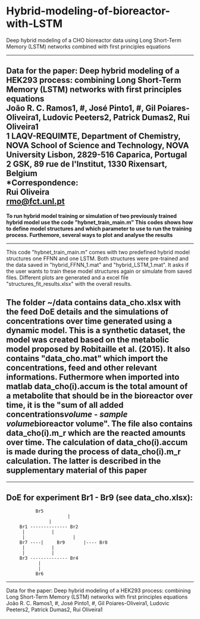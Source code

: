# Hybrid-modeling-of-bioreactor-with-LSTM
Deep hybrid modeling of a CHO bioreactor data using Long Short-Term Memory (LSTM) networks combined with first principles equations

------------------------------------------------------------------------------------------------------------------------------------------------------
 Data for the paper: Deep hybrid modeling of a HEK293 process: combining Long Short-Term Memory (LSTM) networks with first principles equations												
 João R. C. Ramos1, #, José Pinto1, #, Gil Poiares-Oliveira1, Ludovic Peeters2, Patrick Dumas2, Rui Oliveira1																							
 1 LAQV-REQUIMTE, Department of Chemistry, NOVA School of Science and Technology, NOVA University Lisbon, 2829-516 Caparica, Portugal 												
 2 GSK, 89 rue de l'Institut, 1330 Rixensart, Belgium																							
 *Correspondence:												
 Rui Oliveira												
 rmo@fct.unl.pt
------------------------------------------------------------------------------------------------------------------------------------------------------

**To run hybrid model training or simulation of two previously trained hybrid model
use the code "hybnet_train_main.m"
This codes shows how to define model structures and which parameter to use to run the
training process. Furthemore, several ways to plot and analyse the results**

------------------------------------------------------------------------------------------------------------------------------------------------------
 This code "hybnet_train_main.m" comes with two predefined hybrid model structures one FFNN and
 one LSTM. Both structures were pre-trained and the data saved in  "hybrid_FFNN_1.mat"
 and "hybrid_LSTM_1.mat". It asks if the user wants to train these model structures again
 or simulate from saved files. Different plots are generated and a excel file
 "structures_fit_results.xlsx" with the overall results.

 The folder ~/data contains data_cho.xlsx with the feed DoE details and the
 simulations of concentrations over time generated using a dynamic model. 
 This is a synthetic dataset, the model was created based on the metabolic model 
 proposed by Robitaille et al. (2015). It also contains "data_cho.mat"
 which import the concentrations, feed and other relevant informations.
 Futhermore when imported into matlab data_cho(i).accum is the total
 amount of a metabolite that should be in the bioreactor over time, it is
 the "sum of all added concentrations*volume - sample volume*bioreactor volume". The
 file also contains data_cho(i).m_r which are the reacted amounts over
 time. The calculation of data_cho(i).accum is made during the process of
 data_cho(i).m_r calculation. The latter is described in the supplementary
 material of this paper
------------------------------------------------------------------------------------------------------------------------------------------------------

------------------------------------------------------------------------------------------------------------------------------------------------------
 DoE for experiment Br1 - Br9 (see data_cho.xlsx):
------------------------------------------------------------------------------------------------------------------------------------------------------

 			   Br5		
                           |
 		            |
 		 Br1 -------------- Br2		
 		  |		     |
 		  |                  |
         Br7 ----|	   Br9	     |---- Br8
 		  |		     |
 		  |		     |
 		 Br3 -------------- Br4		
 			    |			
 			    |			
 			   Br6					


------------------------------------------------------------------------------------------------------------------------------------------------------


Data for the paper: Deep hybrid modeling of a HEK293 process: combining Long Short-Term Memory (LSTM) networks with first principles equations												
 João R. C. Ramos1, #, José Pinto1, #, Gil Poiares-Oliveira1, Ludovic Peeters2, Patrick Dumas2, Rui Oliveira1																							
 
